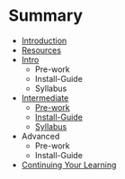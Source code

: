 # Summary

* [Introduction](README.md)
* [Resources](resources.md)
* [Intro](intro.md)
   * Pre-work
   * Install-Guide
   * Syllabus
* [Intermediate](intermediate.md)
   * [Pre-work](pre-work.md)
   * [Install-Guide](install-guide.md)
   * [Syllabus](syllabus.md)
* Advanced
   * Pre-work
   * Install-Guide
* [Continuing Your Learning](continuing_your_learning.md)

